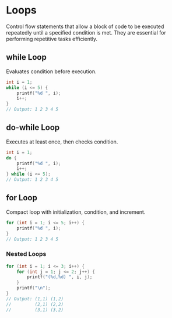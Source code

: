 # Loops

Control flow statements that allow a block of code to be executed repeatedly until a specified condition is met. They are essential for performing repetitive tasks efficiently. 

## while Loop

Evaluates condition before execution.

```c
int i = 1;
while (i <= 5) {
    printf("%d ", i);
    i++;
}
// Output: 1 2 3 4 5
```

## do-while Loop

Executes at least once, then checks condition.

```c
int i = 1;
do {
    printf("%d ", i);
    i++;
} while (i <= 5);
// Output: 1 2 3 4 5

```

## for Loop

Compact loop with initialization, condition, and increment.

```c
for (int i = 1; i <= 5; i++) {
    printf("%d ", i);
}
// Output: 1 2 3 4 5

```

### Nested Loops

```c
for (int i = 1; i <= 3; i++) {
    for (int j = 1; j <= 2; j++) {
        printf("(%d,%d) ", i, j);
    }
    printf("\n");
}
// Output: (1,1) (1,2)
//         (2,1) (2,2) 
//         (3,1) (3,2)
